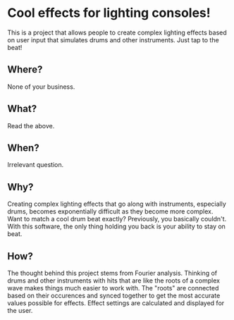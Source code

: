 # Cool effects for lighting consoles!

This is a project that allows people to create complex lighting effects based on user input that simulates drums and other instruments. Just tap to the beat!

## Where?

None of your business.

## What?

Read the above.

## When?

Irrelevant question.

## Why?

Creating complex lighting effects that go along with instruments, especially drums, becomes exponentially difficult as they become more complex. Want to match a cool drum beat exactly? Previously, you basically couldn't. With this software, the only thing holding you back is your ability to stay on beat.

## How?

The thought behind this project stems from Fourier analysis. Thinking of drums and other instruments with hits that are like the roots of a complex wave makes things much easier to work with. The "roots" are connected based on their occurences and synced together to get the most accurate values possible for effects. Effect settings are calculated and displayed for the user.
